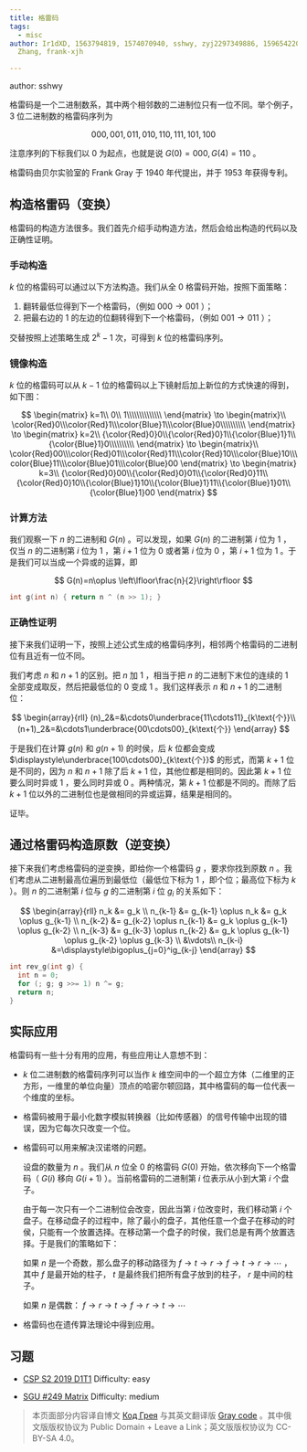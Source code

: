 ```yaml
---
title: 格雷码
tags:
  - misc
author: Ir1dXD, 1563794819, 1574070940, sshwy, zyj2297349886, 1596542201, Shuhao
  Zhang, frank-xjh

---
```


author: sshwy

格雷码是一个二进制数系，其中两个相邻数的二进制位只有一位不同。举个例子， $3$ 位二进制数的格雷码序列为

$$
000,001,011,010,110,111,101,100
$$

注意序列的下标我们以 $0$ 为起点，也就是说 $G(0)=000,G(4)=110$ 。

格雷码由贝尔实验室的 Frank Gray 于 1940 年代提出，并于 1953 年获得专利。

## 构造格雷码（变换）

格雷码的构造方法很多。我们首先介绍手动构造方法，然后会给出构造的代码以及正确性证明。

### 手动构造

 $k$ 位的格雷码可以通过以下方法构造。我们从全 $0$ 格雷码开始，按照下面策略：

1. 翻转最低位得到下一个格雷码，（例如 $000\to 001$ ）；
2. 把最右边的 $1$ 的左边的位翻转得到下一个格雷码，（例如 $001\to 011$ ）；

交替按照上述策略生成 $2^k-1$ 次，可得到 $k$ 位的格雷码序列。

### 镜像构造

 $k$ 位的格雷码可以从 $k-1$ 位的格雷码以上下镜射后加上新位的方式快速的得到，如下图：

$$
\begin{matrix}
k=1\\
0\\ 1\\\\\\\\\\\\\\
\end{matrix}
\to \begin{matrix}\\
\color{Red}0\\\color{Red}1\\\color{Blue}1\\\color{Blue}0\\\\\\\\\\
\end{matrix}
\to \begin{matrix}
k=2\\
{\color{Red}0}0\\{\color{Red}0}1\\{\color{Blue}1}1\\{\color{Blue}1}0\\\\\\\\\\
\end{matrix}
\to \begin{matrix}\\
\color{Red}00\\\color{Red}01\\\color{Red}11\\\color{Red}10\\\color{Blue}10\\\color{Blue}11\\\color{Blue}01\\\color{Blue}00
\end{matrix}
\to \begin{matrix}
k=3\\
{\color{Red}0}00\\{\color{Red}0}01\\{\color{Red}0}11\\{\color{Red}0}10\\{\color{Blue}1}10\\{\color{Blue}1}11\\{\color{Blue}1}01\\{\color{Blue}1}00
\end{matrix}
$$

### 计算方法

我们观察一下 $n$ 的二进制和 $G(n)$ 。可以发现，如果 $G(n)$ 的二进制第 $i$ 位为 $1$ ，仅当 $n$ 的二进制第 $i$ 位为 $1$ ，第 $i+1$ 位为 $0$ 或者第 $i$ 位为 $0$ ，第 $i+1$ 位为 $1$ 。于是我们可以当成一个异或的运算，即

$$
G(n)=n\oplus \left\lfloor\frac{n}{2}\right\rfloor
$$

```cpp
int g(int n) { return n ^ (n >> 1); }
```

### 正确性证明

接下来我们证明一下，按照上述公式生成的格雷码序列，相邻两个格雷码的二进制位有且近有一位不同。

我们考虑 $n$ 和 $n+1$ 的区别。把 $n$ 加 $1$ ，相当于把 $n$ 的二进制下末位的连续的 $1$ 全部变成取反，然后把最低位的 $0$ 变成 $1$ 。我们这样表示 $n$ 和 $n+1$ 的二进制位：

$$
\begin{array}{rll}
(n)_2&=&\cdots0\underbrace{11\cdots11}_{k\text{个}}\\
(n+1)_2&=&\cdots1\underbrace{00\cdots00}_{k\text{个}}
\end{array}
$$

于是我们在计算 $g(n)$ 和 $g(n+1)$ 的时侯，后 $k$ 位都会变成 $\displaystyle\underbrace{100\cdots00}_{k\text{个}}$ 的形式，而第 $k+1$ 位是不同的，因为 $n$ 和 $n+1$ 除了后 $k+1$ 位，其他位都是相同的。因此第 $k+1$ 位要么同时异或 $1$ ，要么同时异或 $0$ 。两种情况，第 $k+1$ 位都是不同的。而除了后 $k+1$ 位以外的二进制位也是做相同的异或运算，结果是相同的。

证毕。

## 通过格雷码构造原数（逆变换）

接下来我们考虑格雷码的逆变换，即给你一个格雷码 $g$ ，要求你找到原数 $n$ 。我们考虑从二进制最高位遍历到最低位（最低位下标为 $1$ ，即个位；最高位下标为 $k$ ）。则 $n$ 的二进制第 $i$ 位与 $g$ 的二进制第 $i$ 位 $g_i$ 的关系如下：

$$
\begin{array}{rll}
n_k &= g_k \\
n_{k-1} &= g_{k-1} \oplus n_k &= g_k \oplus g_{k-1} \\
n_{k-2} &= g_{k-2} \oplus n_{k-1} &= g_k \oplus g_{k-1} \oplus g_{k-2} \\
n_{k-3} &= g_{k-3} \oplus n_{k-2} &= g_k \oplus g_{k-1} \oplus g_{k-2} \oplus g_{k-3} \\
&\vdots\\
n_{k-i} &=\displaystyle\bigoplus_{j=0}^ig_{k-j}
\end{array}
$$

```cpp
int rev_g(int g) {
  int n = 0;
  for (; g; g >>= 1) n ^= g;
  return n;
}
```

## 实际应用

格雷码有一些十分有用的应用，有些应用让人意想不到：

-  $k$ 位二进制数的格雷码序列可以当作 $k$ 维空间中的一个超立方体（二维里的正方形，一维里的单位向量）顶点的哈密尔顿回路，其中格雷码的每一位代表一个维度的坐标。

- 格雷码被用于最小化数字模拟转换器（比如传感器）的信号传输中出现的错误，因为它每次只改变一个位。

-   格雷码可以用来解决汉诺塔的问题。

    设盘的数量为 $n$ 。我们从 $n$ 位全 $0$ 的格雷码 $G(0)$ 开始，依次移向下一个格雷码（ $G(i)$ 移向 $G(i+1)$ ）。当前格雷码的二进制第 $i$ 位表示从小到大第 $i$ 个盘子。

    由于每一次只有一个二进制位会改变，因此当第 $i$ 位改变时，我们移动第 $i$ 个盘子。在移动盘子的过程中，除了最小的盘子，其他任意一个盘子在移动的时侯，只能有一个放置选择。在移动第一个盘子的时侯，我们总是有两个放置选择。于是我们的策略如下：

    如果 $n$ 是一个奇数，那么盘子的移动路径为 $f\to t\to r\to f\to t\to r\to\cdots$ ，其中 $f$ 是最开始的柱子， $t$ 是最终我们把所有盘子放到的柱子， $r$ 是中间的柱子。

    如果 $n$ 是偶数： $f \to r \to t \to f \to r \to t \to \cdots$ 

- 格雷码也在遗传算法理论中得到应用。

## 习题

-  [CSP S2 2019 D1T1](https://www.luogu.com.cn/problem/P5657) Difficulty: easy

-  [SGU #249 Matrix](http://codeforces.com/problemsets/acmsguru/problem/99999/249) Difficulty: medium

> 本页面部分内容译自博文 [Код Грея](http://e-maxx.ru/algo/gray_code) 与其英文翻译版 [Gray code](https://cp-algorithms.com/algebra/gray-code.html) 。其中俄文版版权协议为 Public Domain + Leave a Link；英文版版权协议为 CC-BY-SA 4.0。
